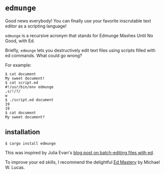 # `edmunge`

Good news everybody! You can finally use your favorite inscrutable text editor as a scripting language!

`edmunge` is a recursive acronym that stands for Edmunge Mashes Until No Good, with Ed.

Briefly, `edmunge` lets you destructively edit text files using scripts filled with ed commands. What could go wrong?

For example:

```shell
$ cat document
My sweet document!
$ cat script.ed
#!/usr/bin/env edmunge
,s/!/?/
w
$ ./script.ed document
19
19
$ cat document
My sweet document?
```

## installation

```shell
$ cargo install edmunge
```

This was inspired by Julia Evan's [blog post on batch-editing files with ed](https://jvns.ca/blog/2018/05/11/batch-editing-files-with-ed/).

To improve your ed skills, I recommend the delightful [Ed Mastery](https://www.michaelwlucas.com/tools/ed) by Michael W. Lucas.
